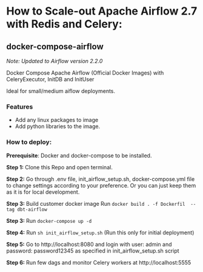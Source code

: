 # How to Scale-out Apache Airflow 2.7 with Redis and Celery:

## docker-compose-airflow


_Note: Updated to Airflow version 2.2.0_

Docker Compose Apache Airflow (Official Docker Images) with CeleryExecutor, InitDB and InitUser

Ideal for small/medium aiflow deployments.

### Features
- Add any linux packages to image
- Add python libraries to the image.


### How to deploy:

**Prerequisite**: Docker and docker-compose to be installed. 

**Step 1:** Clone this Repo and open terminal.

**Step 2:** Go through .env file, init_airflow_setup.sh, docker-compose.yml file to change settings according to your preference. Or you can just keep them as it is for local development.

**Step 3:** Build customer docker image Run `docker build . -f Dockerfil  --tag dbt-airflow`

**Step 3:** Run `docker-compose up -d`

**Step 4:** Run `sh init_airflow_setup.sh` (Run this only for initial deployment)

**Step 5:** Go to http://localhost:8080 and login with user: admin and password: password12345 as specified in init_airflow_setup.sh script

**Step 6:** Run few dags and monitor Celery workers at http://localhost:5555

